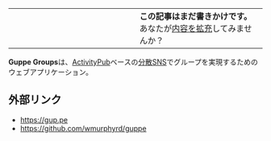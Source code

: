 <div>

<table>
<colgroup>
<col style="width: 50%" />
<col style="width: 50%" />
</colgroup>
<tbody>
<tr class="odd">
<td></td>
<td><strong>この記事はまだ書きかけです。</strong>
<div>
あなたが<a href="https://ja.mstdn.wiki/Guppe_Groups&amp;action=edit" rel="nofollow">内容を拡充</a>してみませんか？
</div></td>
</tr>
</tbody>
</table>

**Guppe Groups**は、[ActivityPub](/ActivityPub "ActivityPub")ベースの[分散SNS](/%E5%88%86%E6%95%A3SNS "分散SNS")でグループを実現するためのウェブアプリケーション。

## 外部リンク

-   <a href="https://gup.pe" rel="nofollow">https://gup.pe</a>
-   <a href="https://github.com/wmurphyrd/guppe" rel="nofollow">https://github.com/wmurphyrd/guppe</a>

</div>
